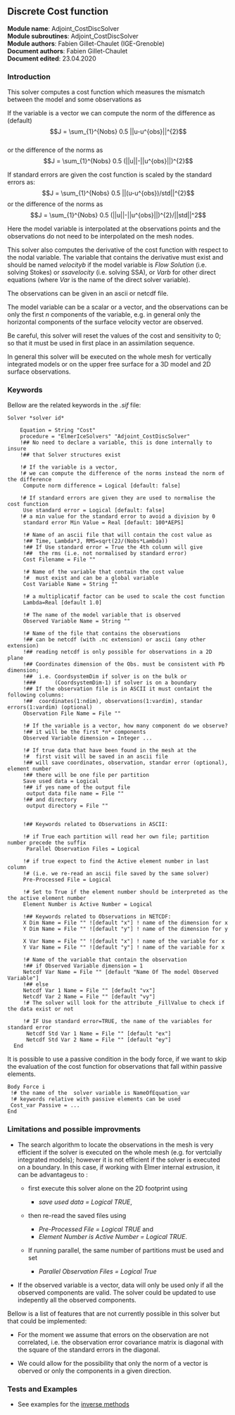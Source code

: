 ## Discrete Cost function

**Module name**: Adjoint_CostDiscSolver  
**Module subroutines**: Adjoint_CostDiscSolver  
**Module authors**: Fabien Gillet-Chaulet (IGE-Grenoble)  
**Document authors**: Fabien Gillet-Chaulet  
**Document edited**: 23.04.2020  



### Introduction
This solver computes a cost function which measures the mismatch between the model and some observations as  

If the variable is a vector we can compute the norm of the difference as (default)
$$J = \sum_{1}^{Nobs} 0.5 ||u-u^{obs}||^{2}$$  
or the difference of the norms as
$$J = \sum_{1}^{Nobs} 0.5 (||u||-||u^{obs}||)^{2}$$

If standard errors are given the cost function is scaled by the standard errors as:
$$J = \sum_{1}^{Nobs} 0.5 ||(u-u^{obs})/std||^{2}$$
or the difference of the norms as
$$J = \sum_{1}^{Nobs} 0.5 (||u||-||u^{obs}||)^{2}/||std||^2$$


Here the model variable is interpolated at the observations points and the observations do not need to be interpolated on the mesh nodes.

This solver also computes the derivative of the cost function with respect to the nodal variable. The variable that contains the derivative must exist and should be named *velocityb* if the model variable is *Flow Solution* (i.e. solving Stokes) or *ssavelocity* (i.e. solving SSA), or *Varb* for other direct equations (where *Var* is the name of the direct solver variable).

The observations can be given in an ascii or netcdf file. 

The model variable can be a scalar or a vector, and the observations can be only the first *n* components of the variable, e.g. in general only the horizontal components of the surface velocity vector are observed.

Be careful, this solver will reset the values of the cost and sensitivity to 0; so that it must be used in first place in an assimilation sequence.

In general this solver will be executed on the whole mesh for vertically integrated models or on the upper free surface
for a 3D model and 2D surface observations.

###  Keywords

Bellow are the related keywords in the *.sif* file:  


```
Solver *solver id* 
  
    Equation = String "Cost"  
    procedure = "ElmerIceSolvers" "Adjoint_CostDiscSolver"
    !## No need to declare a variable, this is done internally to insure 
    !## that Solver structures exist

    !# If the variable is a vector, 
    !# we can compute the difference of the norms instead the norm of the difference
     Compute norm difference = Logical [default: false]

    !# If standard errors are given they are used to normalise the cost function
     Use standard error = Logical [default: false]
    !# a min value for the standard error to avoid a division by 0
     standard error Min Value = Real [default: 100*AEPS]
     
     !# Name of an ascii file that will contain the cost value as
     !## Time, Lambda*J, RMS=sqrt(2J/(Nobs*Lambda))
     !## If Use standard error = True the 4th column will give 
     !##  the rms (i.e. not normalised by standard error)
     Cost Filename = File ""
     
     !# Name of the variable that contain the cost value
     !#  must exist and can be a global variable
     Cost Variable Name = String ""
     
     !# a multiplicatif factor can be used to scale the cost function
     Lambda=Real [default 1.0]
     
     !# The name of the model variable that is observed
     Observed Variable Name = String ""
     
     !# Name of the file that contains the observations
     !## can be netcdf (with .nc extension) or ascii (any other extension)
     !## reading netcdf is only possible for observations in a 2D plane
     !## Coordinates dimension of the Obs. must be consistent with Pb dimension;
     !##  i.e. CoordsystemDim if solver is on the bulk or 
     !###      (CoordsystemDim-1) if solver is on a boundary
     !## If the observation file is in ASCII it must containt the following columns:
     !##  coordinates(1:ndim), observations(1:vardim), standar errors(1:vardim) (optional)
     Observation File Name = File "" 
     
     !# If the variable is a vector, how many component do we observe?
     !## it will be the first *n* components
     Observed Variable dimension = Integer ...
   
     !# If true data that have been found in the mesh at the 
     !#  first visit will be saved in an ascii file
     !## will save coordinates, observation, standar error (optional), element number
     !## there will be one file per partition
     Save used data = Logical 
     !## if yes name of the output file
      output data file name = File ""
     !## and directory
      output directory = File ""
     
     
     !## Keywords related to Observations in ASCII:
     
     !# if True each partition will read her own file; partition number precede the suffix
      Parallel Observation Files = Logical  

     !# if true expect to find the Active element number in last column 
     !# (i.e. we re-read an ascii file saved by the same solver)
     Pre-Processed File = Logical 

     !# Set to True if the element number should be interpreted as the the active element number
     Element Number is Active Number = Logical 
   
     !## Keywords related to Observations in NETCDF:
     X Dim Name = File "" ![default "x"] ! name of the dimension for x
     Y Dim Name = File "" ![default "y"] ! name of the dimension for y
     
     X Var Name = File "" ![default "x"] ! name of the variable for x
     Y Var Name = File "" ![default "y"] ! name of the variable for x
     
     !# Name of the variable that contain the observation
     !## if Observed Variable dimension = 1
     Netcdf Var Name = File "" [default "Name Of The model Observed Variable"]
     !## else
     Netcdf Var 1 Name = File "" [default "vx"]
     Netcdf Var 2 Name = File "" [default "vy"]
     !# The solver will look for the attribute _FillValue to check if the data exist or not
      
     !# IF Use standard error=TRUE, the name of the variables for standard error
      Netcdf Std Var 1 Name = File "" [default "ex"]
      Netcdf Std Var 2 Name = File "" [default "ey"]
  End

```


It is possible to use a passive condition in the body force, if we want to skip the evaluation of the cost function for observations that fall within passive elements.

```
Body Force i
 !# the name of the  solver variable is NameOfEquation_var
 !# keywords relative with passive elements can be used
 Cost_var Passive = ...
End
```

### Limitations and possible improvments

- The search algorithm to locate the observations in the mesh is very efficient if the solver is executed on the whole mesh (e.g. for vertcially integrated models); however it is not efficient if the solver is executed on a boundary. 
In this case, if working with Elmer internal extrusion, it can be advantageus to :  

   - first execute this solver alone on the 2D footprint using 
      - *save used data = Logical TRUE*, 

   - then re-read the saved files using  
     - *Pre-Processed File = Logical TRUE* and  
     - *Element Number is Active Number = Logical TRUE*. 

   - If running parallel, the same number of partitions must be used and set
     - *Parallel Observation Files = Logical True*

- If the observed variable is a vector, data will only be used only if all the observed components are valid. The solver could be updated to use indepently all the observed components.

Bellow is a list of features that are not currently possible in this solver but that could be implemented:

- For the moment we assume that errors on the observation are not correlated, i.e. the observation error covariance matrix is diagonal with the square of the standard errors in the diagonal. 

- We could allow for the possibility that only the norm of a vector is oberved or only the components in a given direction.


### Tests and Examples

- See examples for the [inverse methods](../../examples/Inverse_Methods)

